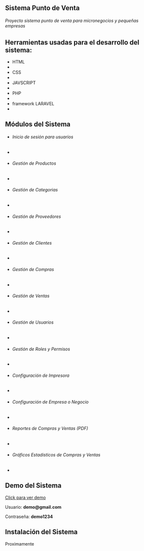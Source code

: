 <h2>Sistema Punto de Venta</h2>
<h6>Proyecto sistema punto de venta para micronegocios y pequeñas empresas</h6>

<h2>Herramientas usadas para el desarrollo del sistema:</h2>
<ul>
    <li>HTML<li>
    <li>CSS<li>
    <li>JAVSCRIPT<li>
    <li>PHP<li>
    <li>framework LARAVEL<li>
</ul>

<h2>Módulos del Sistema</h2>
<ul>
    <li><h6>Inicio de sesión para usuarios</h6><li>
    <li><h6>Gestión de Productos</h6><li>
    <li><h6>Gestión de Categorias</h6><li>
    <li><h6>Gestión de Proveedores</h6><li>
    <li><h6>Gestión de Clientes</h6><li>
    <li><h6>Gestión de Compras</h6><li>
    <li><h6>Gestión de Ventas</h6><li>
    <li><h6>Gestión de Usuarios</h6><li>
    <li><h6>Gestión de Roles y Permisos</h6><li>
    <li><h6>Configuración de Impresora</h6><li>
    <li><h6>Configuración de Empresa o Negocio</h6><li>
    <li><h6>Reportes de Compras y Ventas (PDF)</h6><li>
    <li><h6>Gráficos Estadisticos de Compras y Ventas</h6><li>
</ul>

<h2>Demo del Sistema</h2>
<a href="https://dennismartel.cu.ma/">Click para ver demo</a>
<p>Usuario: <b>demo@gmail.com</b></p>
<p>Contraseña: <b>demo1234</b></p>

<h2>Instalación del Sistema</h2>
<p>Proximamente</p>

